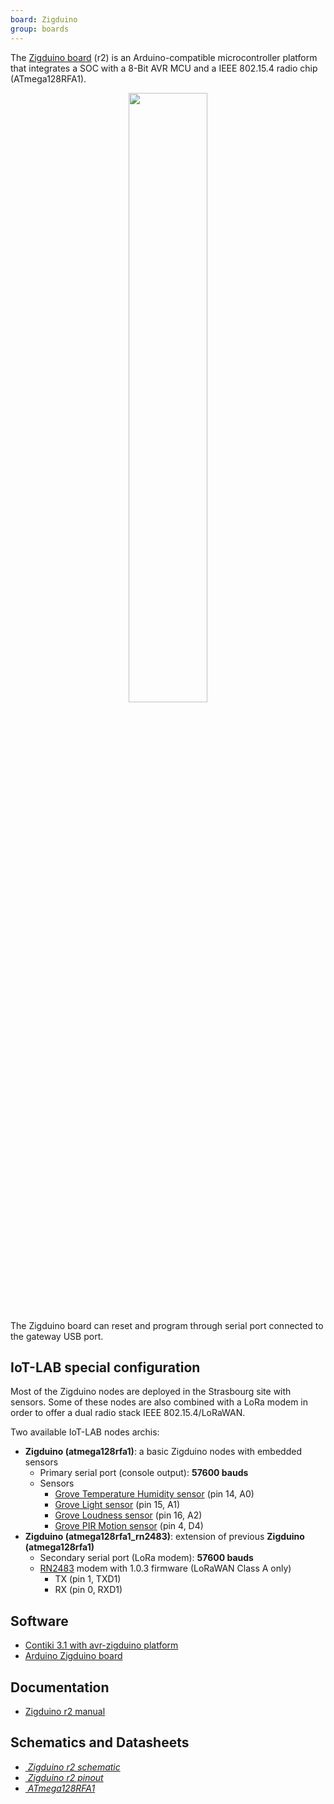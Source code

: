 ```yaml
---
board: Zigduino
group: boards
---
```


The [Zigduino board](http://www.logos-electro.com/store/zigduino-r2) (r2) is an Arduino-compatible microcontroller platform that integrates a SOC with a 8-Bit AVR MCU and a IEEE 802.15.4 radio chip (ATmega128RFA1).

<div style="text-align:center">
<img src="{{ '/assets/images/docs/boards/zigduino/' | relative_url}}zigduino.png" style="width:50%;"/>
</div>

The Zigduino board can reset and program through serial port connected to the gateway USB port.

## IoT-LAB special configuration

Most of the Zigduino nodes are deployed in the Strasbourg site with sensors. Some of these nodes are also combined with a LoRa modem in order to offer a dual radio stack IEEE 802.15.4/LoRaWAN.

Two available IoT-LAB nodes archis:

* **Zigduino (atmega128rfa1)**: a basic Zigduino nodes with embedded sensors
  * Primary serial port (console output): **57600 bauds**
  * Sensors
    * [Grove Temperature Humidity sensor](https://wiki.seeedstudio.com/Grove-Temperature_and_Humidity_Sensor_Pro/) (pin 14, A0)
    * [Grove Light sensor](https://wiki.seeedstudio.com/Sensor_light/) (pin 15, A1)
    * [Grove Loudness sensor](https://wiki.seeedstudio.com/Grove-Loudness_Sensor/) (pin 16, A2)
    * [Grove PIR Motion sensor](https://wiki.seeedstudio.com/Grove-PIR_Motion_Sensor/) (pin 4, D4)
* **Zigduino (atmega128rfa1_rn2483)**: extension of previous **Zigduino (atmega128rfa1)**
  * Secondary serial port (LoRa modem): **57600 bauds**
  * [RN2483](https://ww1.microchip.com/downloads/en/DeviceDoc/RN2483-LoRa-Technology-Module-Command-Reference-User-Guide-DS40001784G.pdf) modem with 1.0.3 firmware (LoRaWAN Class A only)
    * TX (pin 1, TXD1)
    * RX (pin 0, RXD1)

## Software

* [Contiki 3.1 with avr-zigduino platform](https://github.com/icube-inetlab/contiki-avr-zigduino)
* [Arduino Zigduino board](https://github.com/icube-inetlab/arduino-zigduino-package)

## Documentation

* [Zigduino r2 manual](http://wiki.logos-electro.com/zigduino-r2-manual)

## Schematics and Datasheets

* [<i class="far fa-file-pdf"/>&nbsp;Zigduino r2 schematic](http://www.logos-electro.com/s/zigduino-v6c-schematic.pdf)
* [<i class="far fa-file-pdf"/>&nbsp;Zigduino r2 pinout](http://www.logos-electro.com/s/zigduino-r2-pinout.pdf)
* [<i class="far fa-file-pdf"/>&nbsp;ATmega128RFA1](https://ww1.microchip.com/downloads/en/DeviceDoc/Atmel-8266-MCU_Wireless-ATmega128RFA1_Datasheet.pdf)
